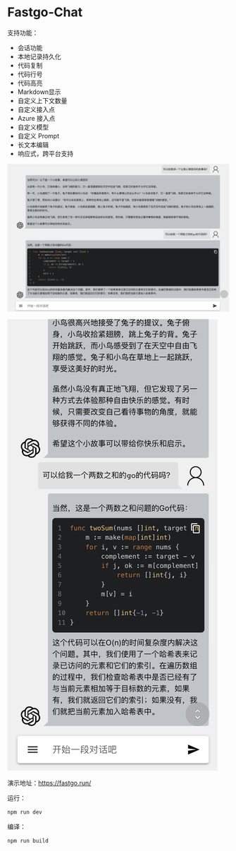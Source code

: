 # Fastgo-Chat

支持功能：

- 会话功能
- 本地记录持久化
- 代码复制
- 代码行号
- 代码高亮
- Markdown显示
- 自定义上下文数量
- 自定义接入点
- Azure 接入点
- 自定义模型
- 自定义 Prompt
- 长文本编辑
- 响应式，跨平台支持


![pc](image/pc.png)


![pc](image/phone.png)

演示地址：https://fastgo.run/

运行：

```bash
npm run dev
```

编译：

```bash
npm run build
```
